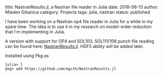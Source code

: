 title: NastranResults.jl, a Nastran file reader in Julia
date: 2018-06-13
author: Mladen Gibanica
category: Projects
tags: julia, nastran
status: published

I have been working on a Nastran op4 file reader in Julia for a while in my spare time. The idea is to use it in my research on model-order reduction that I'm implementing in Julia.

A version with support for OP4 and SOL103, SOL111/108  punch file reading can be found here: <a href="https://github.com/mgcth/NastranResults.jl" target="_blank">NastranResults.jl</a>. HDF5 ability will be added later.

Installed using Pkg as
```julia-repl
julia> ]
pkg> add https://github.com/mgcth/NastranResults.jl
```
